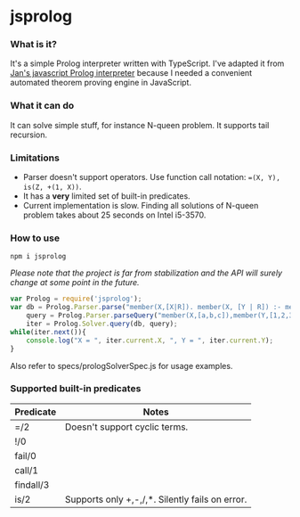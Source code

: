 ﻿# jsprolog

### What is it?

It's a simple Prolog interpreter written with TypeScript. 
I've adapted it from [Jan's javascript Prolog interpreter](http://ioctl.org/logic/prolog-latest) because I needed a convenient automated theorem proving engine in JavaScript.

### What it can do
It can solve simple stuff, for instance N-queen problem. It supports tail recursion.

### Limitations
- Parser doesn't support operators. Use function call notation: `=(X, Y), is(Z, +(1, X))`.
- It has a **very** limited set of built-in predicates.
- Current implementation is slow. Finding all solutions of N-queen problem takes about 25 seconds on Intel i5-3570.

### How to use 
```
npm i jsprolog
```

*Please note that the project is far from stabilization and the API will surely change at some point in the future.*

```javascript
var Prolog = require('jsprolog');
var db = Prolog.Parser.parse("member(X,[X|R]). member(X, [Y | R]) :- member(X, R)."),
    query = Prolog.Parser.parseQuery("member(X,[a,b,c]),member(Y,[1,2,3])."),    
    iter = Prolog.Solver.query(db, query);
while(iter.next()){
    console.log("X = ", iter.current.X, ", Y = ", iter.current.Y);
}
```

Also refer to specs/prologSolverSpec.js for usage examples.

### Supported built-in predicates

Predicate | Notes
----------| -------------------------------------------------
=/2       | Doesn't support cyclic terms.
!/0       | 
fail/0    | 
call/1    | 
findall/3 | 
is/2      | Supports only +,-,/,*. Silently fails on error.